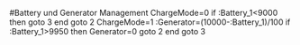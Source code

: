 #Battery und Generator Management
ChargeMode=0
if :Battery_1<9000 then goto 3 end goto 2
ChargeMode=1 :Generator=(10000-:Battery_1)/100 
if :Battery_1>9950 then Generator=0 goto 2 end goto 3

